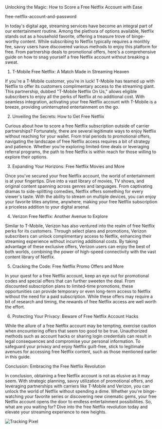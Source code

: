 Unlocking the Magic: How to Score a Free Netflix Account with Ease

free-netflix-account-and-password

In today's digital age, streaming services have become an integral part of our entertainment routine. Among the plethora of options available, Netflix stands out as a household favorite, offering a treasure trove of binge-worthy content. While subscribing to Netflix typically requires a monthly fee, savvy users have discovered various methods to enjoy this platform for free. From partnership deals to promotional offers, here's a comprehensive guide on how to snag yourself a free Netflix account without breaking a sweat.

1. T-Mobile Free Netflix: A Match Made in Streaming Heaven

If you're a T-Mobile customer, you're in luck! T-Mobile has teamed up with Netflix to offer its customers complimentary access to the streaming giant. This partnership, dubbed "T-Mobile Netflix On Us," allows eligible subscribers to enjoy all the perks of Netflix at no additional cost. With seamless integration, activating your free Netflix account with T-Mobile is a breeze, providing uninterrupted entertainment on the go.

2. Unveiling the Secrets: How to Get Free Netflix

Curious about how to score a free Netflix subscription outside of carrier partnerships? Fortunately, there are several legitimate ways to enjoy Netflix without reaching for your wallet. From trial periods to promotional offers, navigating the landscape of free Netflix access requires a bit of strategy and patience. Whether you're exploring limited-time deals or leveraging referral programs, the path to free Netflix is within reach for those willing to explore their options.

3. Expanding Your Horizons: Free Netflix Movies and More

Once you've secured your free Netflix account, the world of entertainment is at your fingertips. Dive into a vast library of movies, TV shows, and original content spanning across genres and languages. From captivating dramas to side-splitting comedies, Netflix offers something for every viewer's taste. With the ability to stream on multiple devices, you can enjoy your favorite titles anytime, anywhere, making your free Netflix subscription a priceless addition to your digital arsenal.

4. Verizon Free Netflix: Another Avenue to Explore

Similar to T-Mobile, Verizon has also ventured into the realm of free Netflix perks for its customers. Through select plans and promotions, Verizon subscribers can unlock complimentary access to Netflix, enhancing their streaming experience without incurring additional costs. By taking advantage of these exclusive offers, Verizon users can enjoy the best of both worlds, combining the power of high-speed connectivity with the vast content library of Netflix.

5. Cracking the Code: Free Netflix Promo Offers and More

In your quest for a free Netflix account, keep an eye out for promotional codes and special offers that can further sweeten the deal. From discounted subscription plans to limited-time promotions, these opportunities can provide temporary or even long-term access to Netflix without the need for a paid subscription. While these offers may require a bit of research and timing, the rewards of free Netflix access are well worth the effort.

6. Protecting Your Privacy: Beware of Free Netflix Account Hacks

While the allure of a free Netflix account may be tempting, exercise caution when encountering offers that seem too good to be true. Unauthorized methods such as account hacks or sharing login credentials can result in legal consequences and compromise your personal information. To safeguard your privacy and enjoy Netflix guilt-free, stick to legitimate avenues for accessing free Netflix content, such as those mentioned earlier in this guide.

Conclusion: Embracing the Free Netflix Revolution

In conclusion, obtaining a free Netflix account is not as elusive as it may seem. With strategic planning, savvy utilization of promotional offers, and leveraging partnerships with carriers like T-Mobile and Verizon, you can unlock the world of Netflix without spending a dime. Whether you're binge-watching your favorite series or discovering new cinematic gems, your free Netflix account opens the door to endless entertainment possibilities. So, what are you waiting for? Dive into the free Netflix revolution today and elevate your streaming experience to new heights.

![Tracking Pixel](https://www.google-analytics.com/collect?v=1&tid=G-FK297PX6J6&cid=CLIENT_ID&t=event&ec=repo&ea=view&dp=%2FREADME)

